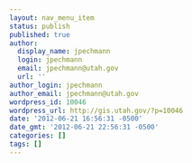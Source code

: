 ```yaml
---
layout: nav_menu_item
status: publish
published: true
author:
  display_name: jpechmann
  login: jpechmann
  email: jpechmann@utah.gov
  url: ''
author_login: jpechmann
author_email: jpechmann@utah.gov
wordpress_id: 10046
wordpress_url: http://gis.utah.gov/?p=10046
date: '2012-06-21 16:56:31 -0500'
date_gmt: '2012-06-21 22:56:31 -0500'
categories: []
tags: []
---
```


